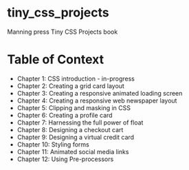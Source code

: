 # tiny_css_projects
Manning press Tiny CSS Projects book

# Table of Context

* Chapter 1: CSS introduction - in-progress
* Chapter 2: Creating a grid card layout
* Chapter 3: Creating a responsive animated loading screen
* Chapter 4: Creating a responsive web newspaper layout
* Chapter 5: Clipping and masking in CSS
* Chapter 6: Creating a profile card
* Chapter 7: Harnessing the full power of float
* Chapter 8: Designing a checkout cart
* Chapter 9: Designing a virtual credit card
* Chapter 10: Styling forms
* Chapter 11: Animated social media links
* Chapter 12: Using Pre-processors
